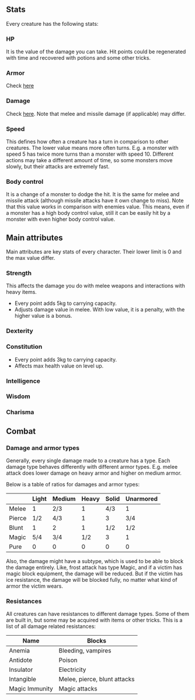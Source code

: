 ## Stats

Every creature has the following stats:

### HP

It is the value of the damage you can take. Hit points could be regenerated with time and recovered with potions and some other tricks.

### Armor

Check [here](#damage-and-armor-types)

### Damage

Check [here](#damage-and-armor-types). Note that melee and missile damage (if applicable) may differ.

### Speed

This defines how often a creature has a turn in comparison to other creatures. The lower value means more often turns. E.g. a monster with speed 5 has twice more turns than a monster with speed 10. Different actions may take a different amount of time, so some monsters move slowly, but their attacks are extremely fast.

### Body control

It is a change of a monster to dodge the hit. It is the same for melee and missile attack (although missile attacks have it own change to miss). Note that this value works in comparison with enemies value. This means, even if a monster has a high body control value, still it can be easily hit by a monster with even higher body control value.

## Main attributes

Main attributes are key stats of every character. Their lower limit is 0 and the max value differ.

### Strength

This affects the damage you do with melee weapons and interactions with heavy items.

- Every point adds 5kg to carrying capacity.
- Adjusts damage value in melee. With low value, it is a penalty, with the higher value is a bonus.

### Dexterity

### Constitution

- Every point adds 3kg to carrying capacity.
- Affects max health value on level up.

### Intelligence

### Wisdom

### Charisma

## Combat

### Damage and armor types

Generally, every single damage made to a creature has a type. Each damage type behaves differently with different armor types. E.g. melee attack does lower damage on heavy armor and higher on medium armor.

Below is a table of ratios for damages and armor types:

|        | Light | Medium | Heavy | Solid | Unarmored |
| ------ | ----- | ------ | ----- | ----- | --------- |
| Melee  | 1     | 2/3    | 1     | 4/3   | 1         |
| Pierce | 1/2   | 4/3    | 1     | 3     | 3/4       |
| Blunt  | 1     | 2      | 1     | 1/2   | 1/2       |
| Magic  | 5/4   | 3/4    | 1/2   | 3     | 1         |
| Pure   | 0     | 0      | 0     | 0     | 0         |

Also, the damage might have a subtype, which is used to be able to block the damage entirely. Like, frost attack has type Magic, and if a victim has magic block equipment, the damage will be reduced. But if the victim has ice resistance, the damage will be blocked fully, no matter what kind of armor the victim wears.

### Resistances

All creatures can have resistances to different damage types. Some of them are built in, but some may be acquired with items or other tricks. This is a list of all damage related resistances:

| Name           | Blocks                       |
| -------------- | ---------------------------- |
| Anemia         | Bleeding, vampires           |
| Antidote       | Poison                       |
| Insulator      | Electricity                  |
| Intangible     | Melee, pierce, blunt attacks |
| Magic Immunity | Magic attacks                |
